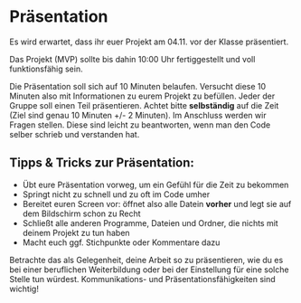# Präsentation

Es wird erwartet, dass ihr euer Projekt am 04.11. vor der Klasse präsentiert.

Das Projekt (MVP) sollte bis dahin 10:00 Uhr fertiggestellt und voll funktionsfähig sein.

Die Präsentation soll sich auf 10 Minuten belaufen. Versucht diese 10 Minuten also mit Informationen zu eurem Projekt zu befüllen. Jeder der Gruppe soll einen Teil präsentieren. Achtet bitte **selbständig** auf die Zeit (Ziel sind genau 10 Minuten +/- 2 Minuten).
Im Anschluss werden wir Fragen stellen. Diese sind leicht zu beantworten, wenn man den Code selber schrieb und verstanden hat.

## Tipps & Tricks zur Präsentation:

- Übt eure Präsentation vorweg, um ein Gefühl für die Zeit zu bekommen
- Springt nicht zu schnell und zu oft im Code umher
- Bereitet euren Screen vor: öffnet also alle Datein **vorher** und legt sie auf dem Bildschirm schon zu Recht
- Schließt alle anderen Programme, Dateien und Ordner, die nichts mit deinem Projekt zu tun haben
- Macht euch ggf. Stichpunkte oder Kommentare dazu

Betrachte das als Gelegenheit, deine Arbeit so zu präsentieren, wie du es bei einer beruflichen Weiterbildung oder bei der Einstellung für eine solche Stelle tun würdest. Kommunikations- und Präsentationsfähigkeiten sind wichtig!
